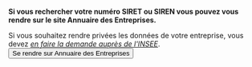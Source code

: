 **Si vous rechercher votre numéro SIRET ou SIREN vous pouvez vous rendre sur le site Annuaire des Entreprises.**

Si vous souhaitez rendre privées les données de votre entreprise, vous devez [*en faire la demande auprès de l'INSEE*](https://statut-diffusion-sirene.insee.fr/).
<button href="https://annuaire-entreprises.data.gouv.fr/">Se rendre sur Annuaire des Entreprises</button>